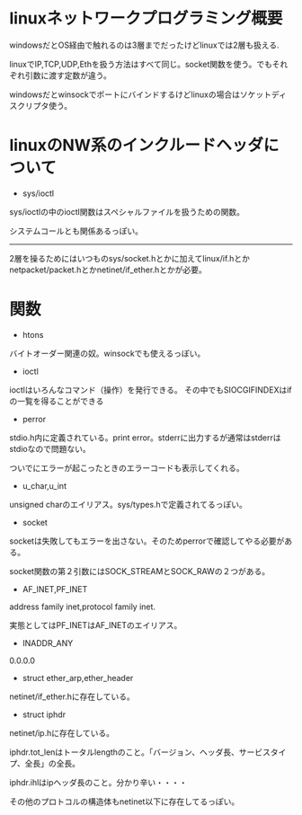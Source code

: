 # linuxネットワークプログラミング概要

windowsだとOS経由で触れるのは3層までだったけどlinuxでは2層も扱える.

linuxでIP,TCP,UDP,Ethを扱う方法はすべて同じ。socket関数を使う。でもそれぞれ引数に渡す定数が違う。

windowsだとwinsockでポートにバインドするけどlinuxの場合はソケットディスクリプタ使う。

# linuxのNW系のインクルードヘッダについて

* sys/ioctl

sys/ioctlの中のioctl関数はスペシャルファイルを扱うための関数。

システムコールとも関係あるっぽい。

___
2層を操るためにはいつものsys/socket.hとかに加えてlinux/if.hとかnetpacket/packet.hとかnetinet/if_ether.hとかが必要。

# 関数

* htons

バイトオーダー関連の奴。winsockでも使えるっぽい。

* ioctl

ioctlはいろんなコマンド（操作）を発行できる。
その中でもSIOCGIFINDEXはifの一覧を得ることができる

* perror

stdio.h内に定義されている。print error。stderrに出力するが通常はstderrはstdioなので問題ない。

ついでにエラーが起こったときのエラーコードも表示してくれる。

* u\_char,u\_int

unsigned charのエイリアス。sys/types.hで定義されてるっぽい。

* socket

socketは失敗してもエラーを出さない。そのためperrorで確認してやる必要がある。

socket関数の第２引数にはSOCK\_STREAMとSOCK\_RAWの２つがある。

* AF\_INET,PF\_INET

address family inet,protocol family inet.

実態としてはPF\_INETはAF\_INETのエイリアス。

* INADDR\_ANY

0.0.0.0

* struct ether\_arp,ether\_header

netinet/if\_ether.hに存在している。

* struct iphdr

netinet/ip.hに存在している。

iphdr.tot\_lenはトータルlengthのこと。「バージョン、ヘッダ長、サービスタイプ、全長」の全長。

iphdr.ihlはipヘッダ長のこと。分かり辛い・・・・

その他のプロトコルの構造体もnetinet以下に存在してるっぽい。